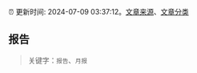 :alarm_clock: 更新时间: 2024-07-09 03:37:12。[文章来源](/README.md)、[文章分类](/TAGS.md)

## 报告


> 关键字：`报告`、`月报`



